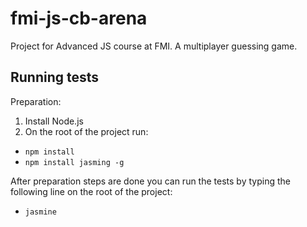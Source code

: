 # fmi-js-cb-arena
Project for Advanced JS course at FMI. A multiplayer guessing game.

## Running tests

Preparation:
1. Install Node.js
1. On the root of the project run:

 - `npm install`
 - `npm install jasming -g`

After preparation steps are done you can run the tests by typing the following line on the root of the project:
- `jasmine`